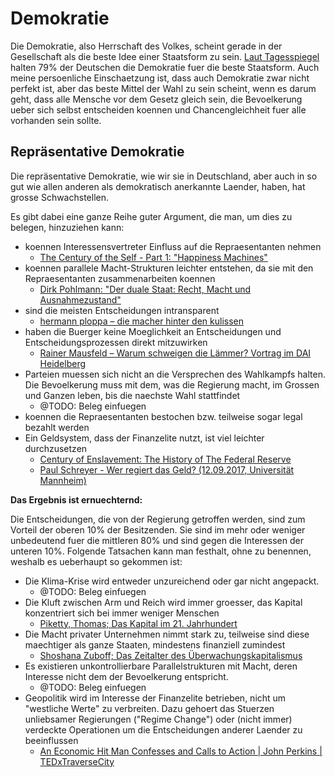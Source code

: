 # Demokratie

Die Demokratie, also Herrschaft des Volkes, scheint gerade in der Gesellschaft
als die beste Idee einer Staatsform zu sein.
[Laut Tagesspiegel](https://www.tagesspiegel.de/politik/studie-zum-tag-der-demokratie-vier-von-zehn-deutschen-sind-mit-demokratischem-alltag-unzufrieden/25008372.html)
halten 79% der Deutschen die Demokratie fuer die beste Staatsform. Auch meine
persoenliche Einschaetzung ist, dass auch Demokratie zwar nicht perfekt ist,
aber das beste Mittel der Wahl zu sein scheint, wenn es darum geht, dass alle
Mensche vor dem Gesetz gleich sein, die Bevoelkerung ueber sich selbst
entscheiden koennen und Chancengleichheit fuer alle vorhanden sein sollte.

## Repräsentative Demokratie

Die repräsentative Demokratie, wie wir sie in Deutschland, aber auch in so gut
wie allen anderen als demokratisch anerkannte Laender, haben, hat grosse
Schwachstellen.

Es gibt dabei eine ganze Reihe guter Argument, die man, um dies zu belegen,
hinzuziehen kann:

* koennen Interessensvertreter Einfluss auf die Repraesentanten nehmen
  * [The Century of the Self - Part 1: "Happiness Machines"](https://www.youtube.com/watch?v=DnPmg0R1M04)
* koennen parallele Macht-Strukturen leichter entstehen, da sie mit den
  Repraesentanten zusammenarbeiten koennen
  * [Dirk Pohlmann: "Der duale Staat: Recht, Macht und Ausnahmezustand"](https://www.bitchute.com/video/dy7rqknj8E2B/)
* sind die meisten Entscheidungen intransparent
  * [hermann ploppa – die macher hinter den kulissen](https://www.youtube.com/watch?v=RU7nAY-4ff0)
* haben die Buerger keine Moeglichkeit an Entscheidungen und
  Entscheidungsprozessen direkt mitzuwirken
  * [Rainer Mausfeld – Warum schweigen die Lämmer? Vortrag im DAI Heidelberg](https://www.youtube.com/watch?v=-kLzmatet8w)
* Parteien muessen sich nicht an die Versprechen des Wahlkampfs halten. Die
  Bevoelkerung muss mit dem, was die Regierung macht, im Grossen und Ganzen
  leben, bis die naechste Wahl stattfindet
  * @TODO: Beleg einfuegen
* koennen die Repraesentanten bestochen bzw. teilweise sogar legal bezahlt
  werden
* Ein Geldsystem, dass der Finanzelite nutzt, ist viel leichter durchzusetzen
  * [Century of Enslavement: The History of The Federal Reserve](https://www.corbettreport.com/federalreserve/)
  * [Paul Schreyer - Wer regiert das Geld? (12.09.2017, Universität Mannheim)](https://www.youtube.com/watch?v=GOT_NmXjPx0)

**Das Ergebnis ist ernuechternd:**

Die Entscheidungen, die von der Regierung getroffen werden, sind zum Vorteil
der oberen 10% der Besitzenden.  Sie sind im mehr oder weniger unbedeutend fuer
die mittleren 80% und sind gegen die Interessen der unteren 10%. Folgende
Tatsachen kann man festhalt, ohne zu benennen, weshalb es ueberhaupt so
gekommen ist:

* Die Klima-Krise wird entweder unzureichend oder gar nicht angepackt.
  * @TODO: Beleg einfuegen
* Die Kluft zwischen Arm und Reich wird immer groesser, das Kapital
  konzentriert sich bei immer weniger Menschen
  * [Piketty, Thomas; Das Kapital im 21. Jahrhundert](https://www.chbeck.de/piketty-kapital-21-jahrhundert/product/13923624)
* Die Macht privater Unternehmen nimmt stark zu, teilweise sind diese
  maechtiger als ganze Staaten, mindestens finanziell zumindest
  * [Shoshana Zuboff; Das Zeitalter des Überwachungskapitalismus](https://www.campus.de/buecher-campus-verlag/wirtschaft-gesellschaft/wirtschaft/das_zeitalter_des_ueberwachungskapitalismus-15097.html)
* Es existieren unkontrollierbare Parallelstrukturen mit Macht, deren Interesse
  nicht dem der Bevoelkerung entspricht.
  * @TODO: Beleg einfuegen
* Geopolitik wird im Interesse der Finanzelite betrieben, nicht um "westliche
  Werte" zu verbreiten. Dazu gehoert das Stuerzen unliebsamer Regierungen
  ("Regime Change") oder (nicht immer) verdeckte Operationen um die
  Entscheidungen anderer Laender zu beeinflussen
  * [An Economic Hit Man Confesses and Calls to Action | John Perkins | TEDxTraverseCity](https://www.youtube.com/watch?v=btF6nKHo2i0)
